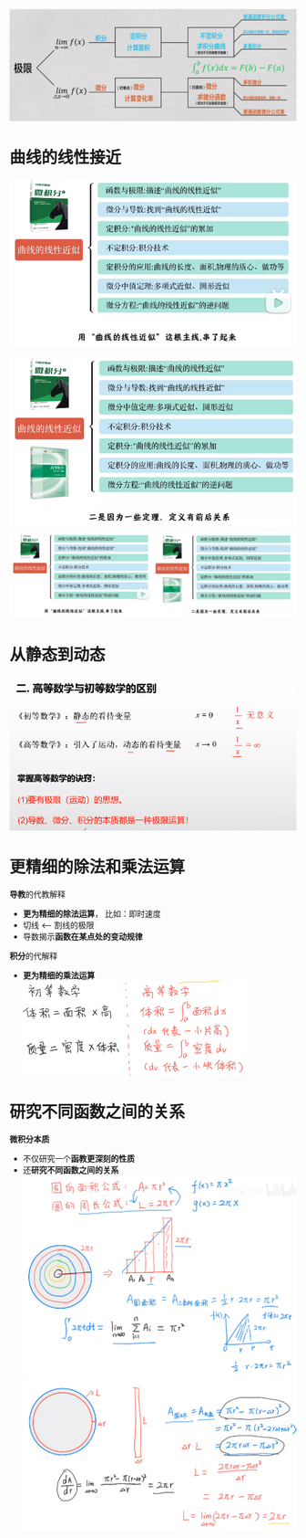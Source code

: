![](../photo/Pasted%20image%2020240408184450.png)

# 曲线的线性接近
![](../photo/Pasted%20image%2020240325190459.png)

![](../photo/Pasted%20image%2020240325190512.png)
![](../photo/Pasted%20image%2020240325190359.png)

# 从静态到动态
![](../photo/Pasted%20image%2020240319165026.png)

# 更精细的除法和乘法运算
**导教**的代教解释
- **更为精细的除法运算**， 比如：即时速度
- 切线 <-- 割线的极限
- 导数揭示**函数在某点处的变动规律**

**积分**的代解释
- **更为精细的乘法运算**
![](../photo/Pasted%20image%2020240319094510.png)

# 研究不同函数之间的关系
**微积分本质**
- 不仅研究一个**函教更深刻的性质**
- 还**研究不同函数之间的关系**
![](../photo/Pasted%20image%2020240319100102.png)
![](../photo/Pasted%20image%2020240319100223.png)